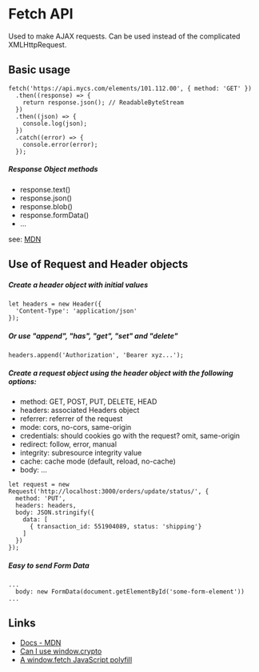 # Fetch API
Used to make AJAX requests.
Can be used instead of the complicated XMLHttpRequest.

## Basic usage
```
fetch('https://api.mycs.com/elements/101.112.00', { method: 'GET' })
  .then((response) => {
    return response.json(); // ReadableByteStream
  })
  .then((json) => {
    console.log(json);
  })
  .catch((error) => {
    console.error(error);
  });
```

##### Response Object methods
- response.text()
- response.json()
- response.blob()
- response.formData()
- ...

see: [MDN](https://developer.mozilla.org/en-US/docs/Web/API/Response)

## Use of Request and Header objects

##### Create a header object with initial values
```
let headers = new Header({
  'Content-Type': 'application/json'
});
```

##### Or use "append", "has", "get", "set" and "delete"
```
headers.append('Authorization', 'Bearer xyz...');
```


##### Create a request object using the header object with the following options:
- method: GET, POST, PUT, DELETE, HEAD
- headers: associated Headers object
- referrer: referrer of the request
- mode: cors, no-cors, same-origin
- credentials: should cookies go with the request? omit, same-origin
- redirect: follow, error, manual
- integrity: subresource integrity value
- cache: cache mode (default, reload, no-cache)
- body: ...

```
let request = new Request('http://localhost:3000/orders/update/status/', {
  method: 'PUT',
  headers: headers,
  body: JSON.stringify({
    data: [
      { transaction_id: 551904089, status: 'shipping'}
    ]
  })
});
```

##### Easy to send Form Data
```
...
  body: new FormData(document.getElementById('some-form-element'))
...
```

## Links

* [Docs - MDN](https://developer.mozilla.org/en/docs/Web/API/Fetch_API)
* [Can I use window.crypto](http://caniuse.com/#search=Web%20crypto)
* [A window.fetch JavaScript polyfill](http://github.github.io/fetch/)